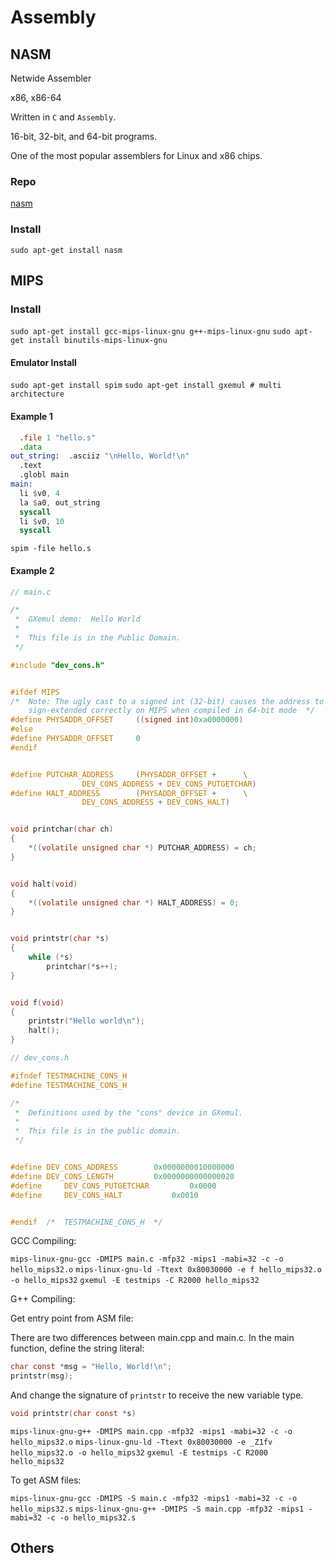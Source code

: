 # Assembly

## NASM

Netwide Assembler

x86, x86-64

Written in `C` and `Assembly`.

16-bit, 32-bit, and 64-bit programs.

One of the most popular assemblers for Linux and x86 chips.

### Repo

[nasm](https://github.com/netwide-assembler/nasm)

### Install

`sudo apt-get install nasm`

## MIPS

### Install

`sudo apt-get install gcc-mips-linux-gnu g++-mips-linux-gnu`
`sudo apt-get install binutils-mips-linux-gnu`

#### Emulator Install

`sudo apt-get install spim`
`sudo apt-get install gxemul # multi architecture`

#### Example 1

```asm
  .file 1 "hello.s"
  .data
out_string:  .asciiz "\nHello, World!\n"
  .text
  .globl main
main:
  li $v0, 4
  la $a0, out_string
  syscall
  li $v0, 10
  syscall
```

`spim -file hello.s`

#### Example 2

```c
// main.c

/*
 *  GXemul demo:  Hello World
 *
 *  This file is in the Public Domain.
 */

#include "dev_cons.h"


#ifdef MIPS
/*  Note: The ugly cast to a signed int (32-bit) causes the address to be
	sign-extended correctly on MIPS when compiled in 64-bit mode  */
#define	PHYSADDR_OFFSET		((signed int)0xa0000000)
#else
#define	PHYSADDR_OFFSET		0
#endif


#define	PUTCHAR_ADDRESS		(PHYSADDR_OFFSET +		\
				DEV_CONS_ADDRESS + DEV_CONS_PUTGETCHAR)
#define	HALT_ADDRESS		(PHYSADDR_OFFSET +		\
				DEV_CONS_ADDRESS + DEV_CONS_HALT)


void printchar(char ch)
{
	*((volatile unsigned char *) PUTCHAR_ADDRESS) = ch;
}


void halt(void)
{
	*((volatile unsigned char *) HALT_ADDRESS) = 0;
}


void printstr(char *s)
{
	while (*s)
		printchar(*s++);
}


void f(void)
{
	printstr("Hello world\n");
	halt();
}

```

```c
// dev_cons.h

#ifndef	TESTMACHINE_CONS_H
#define	TESTMACHINE_CONS_H

/*
 *  Definitions used by the "cons" device in GXemul.
 *
 *  This file is in the public domain.
 */


#define	DEV_CONS_ADDRESS		0x0000000010000000
#define	DEV_CONS_LENGTH			0x0000000000000020
#define	    DEV_CONS_PUTGETCHAR		    0x0000
#define	    DEV_CONS_HALT		    0x0010


#endif	/*  TESTMACHINE_CONS_H  */

```

GCC Compiling: 

`mips-linux-gnu-gcc -DMIPS main.c -mfp32 -mips1 -mabi=32 -c -o hello_mips32.o`
`mips-linux-gnu-ld -Ttext 0x80030000 -e f hello_mips32.o -o hello_mips32`
`gxemul -E testmips -C R2000 hello_mips32`

G++ Compiling:

Get entry point from ASM file:

There are two differences between main.cpp and main.c. In the main function, define the string literal:

```c
char const *msg = "Hello, World!\n";
printstr(msg);
```

And change the signature of `printstr` to receive the new variable type.

```c
void printstr(char const *s)
```

`mips-linux-gnu-g++ -DMIPS main.cpp -mfp32 -mips1 -mabi=32 -c -o hello_mips32.o`
`mips-linux-gnu-ld -Ttext 0x80030000 -e _Z1fv hello_mips32.o -o hello_mips32`
`gxemul -E testmips -C R2000 hello_mips32`

To get ASM files: 

`mips-linux-gnu-gcc -DMIPS -S main.c -mfp32 -mips1 -mabi=32 -c -o hello_mips32.s`
`mips-linux-gnu-g++ -DMIPS -S main.cpp -mfp32 -mips1 -mabi=32 -c -o hello_mips32.s`

## Others



